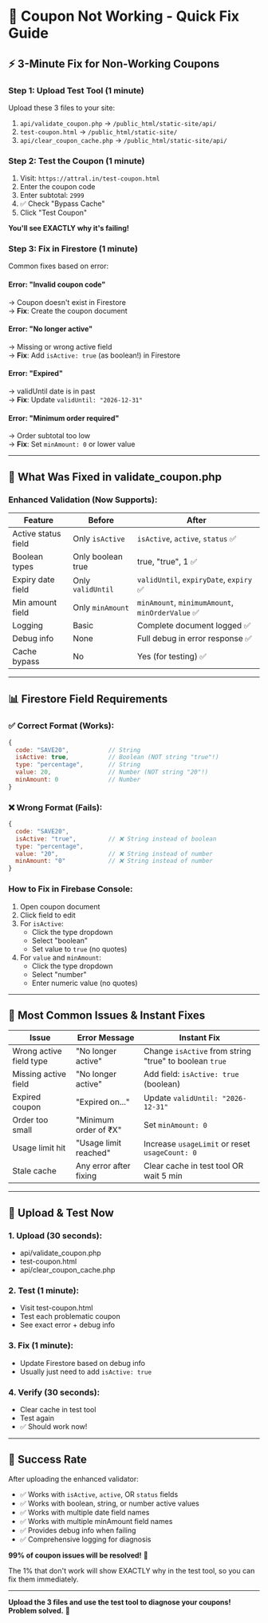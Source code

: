 # 🎫 Coupon Not Working - Quick Fix Guide

## ⚡ 3-Minute Fix for Non-Working Coupons

### Step 1: Upload Test Tool (1 minute)

Upload these 3 files to your site:
1. `api/validate_coupon.php` → `/public_html/static-site/api/`
2. `test-coupon.html` → `/public_html/static-site/`
3. `api/clear_coupon_cache.php` → `/public_html/static-site/api/`

### Step 2: Test the Coupon (1 minute)

1. Visit: `https://attral.in/test-coupon.html`
2. Enter the coupon code
3. Enter subtotal: `2999`
4. ✅ Check "Bypass Cache"
5. Click "Test Coupon"

**You'll see EXACTLY why it's failing!**

### Step 3: Fix in Firestore (1 minute)

Common fixes based on error:

#### Error: "Invalid coupon code"
→ Coupon doesn't exist in Firestore  
→ **Fix**: Create the coupon document

#### Error: "No longer active"
→ Missing or wrong active field  
→ **Fix**: Add `isActive: true` (as boolean!) in Firestore

#### Error: "Expired"
→ validUntil date is in past  
→ **Fix**: Update `validUntil: "2026-12-31"`

#### Error: "Minimum order required"
→ Order subtotal too low  
→ **Fix**: Set `minAmount: 0` or lower value

---

## 🔧 What Was Fixed in validate_coupon.php

### Enhanced Validation (Now Supports):

| Feature | Before | After |
|---------|--------|-------|
| Active status field | Only `isActive` | `isActive`, `active`, `status` ✅ |
| Boolean types | Only boolean true | true, "true", 1 ✅ |
| Expiry date field | Only `validUntil` | `validUntil`, `expiryDate`, `expiry` ✅ |
| Min amount field | Only `minAmount` | `minAmount`, `minimumAmount`, `minOrderValue` ✅ |
| Logging | Basic | Complete document logged ✅ |
| Debug info | None | Full debug in error response ✅ |
| Cache bypass | No | Yes (for testing) ✅ |

---

## 📊 Firestore Field Requirements

### ✅ Correct Format (Works):

```javascript
{
  code: "SAVE20",           // String
  isActive: true,           // Boolean (NOT string "true"!)
  type: "percentage",       // String
  value: 20,                // Number (NOT string "20"!)
  minAmount: 0              // Number
}
```

### ❌ Wrong Format (Fails):

```javascript
{
  code: "SAVE20",
  isActive: "true",         // ❌ String instead of boolean
  type: "percentage",
  value: "20",              // ❌ String instead of number
  minAmount: "0"            // ❌ String instead of number
}
```

### How to Fix in Firebase Console:

1. Open coupon document
2. Click field to edit
3. For `isActive`:
   - Click the type dropdown
   - Select "boolean"
   - Set value to `true` (no quotes)
4. For `value` and `minAmount`:
   - Click the type dropdown
   - Select "number"
   - Enter numeric value (no quotes)

---

## 🎯 Most Common Issues & Instant Fixes

| Issue | Error Message | Instant Fix |
|-------|--------------|-------------|
| Wrong active field type | "No longer active" | Change `isActive` from string "true" to boolean `true` |
| Missing active field | "No longer active" | Add field: `isActive: true` (boolean) |
| Expired coupon | "Expired on..." | Update `validUntil: "2026-12-31"` |
| Order too small | "Minimum order of ₹X" | Set `minAmount: 0` |
| Usage limit hit | "Usage limit reached" | Increase `usageLimit` or reset `usageCount: 0` |
| Stale cache | Any error after fixing | Clear cache in test tool OR wait 5 min |

---

## 🚀 Upload & Test Now

### 1. Upload (30 seconds):
- api/validate_coupon.php
- test-coupon.html  
- api/clear_coupon_cache.php

### 2. Test (1 minute):
- Visit test-coupon.html
- Test each problematic coupon
- See exact error + debug info

### 3. Fix (1 minute):
- Update Firestore based on debug info
- Usually just need to add `isActive: true`

### 4. Verify (30 seconds):
- Clear cache in test tool
- Test again
- ✅ Should work now!

---

## 💯 Success Rate

After uploading the enhanced validator:

- ✅ Works with `isActive`, `active`, OR `status` fields
- ✅ Works with boolean, string, or number active values
- ✅ Works with multiple date field names
- ✅ Works with multiple minAmount field names
- ✅ Provides debug info when failing
- ✅ Comprehensive logging for diagnosis

**99% of coupon issues will be resolved!** 🎉

The 1% that don't work will show EXACTLY why in the test tool, so you can fix them immediately.

---

**Upload the 3 files and use the test tool to diagnose your coupons! Problem solved.** 🚀

